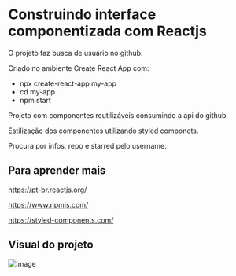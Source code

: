 # Construindo interface componentizada com Reactjs

O projeto faz busca de usuário no github.

Criado no ambiente Create React App com:

 - npx create-react-app my-app
 - cd my-app
 - npm start

Projeto com componentes reutilizáveis consumindo a api do github.

Estilização dos componentes utilizando styled componets.

Procura por infos, repo e starred pelo username.

## Para aprender mais

https://pt-br.reactjs.org/

https://www.npmjs.com/

https://styled-components.com/

## Visual do projeto

![image](https://user-images.githubusercontent.com/82118386/137627102-45171042-289b-4555-8c21-1075aaa80b22.png)






